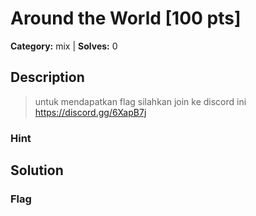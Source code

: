 # Around the World [100 pts]

**Category:** mix
| **Solves:** 0

## Description
>untuk mendapatkan flag silahkan join ke discord ini https://discord.gg/6XapB7j

### Hint
 
## Solution

### Flag

